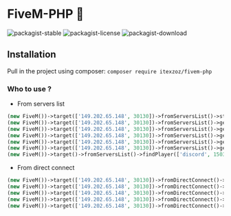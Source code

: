 # FiveM-PHP  🐌
![packagist-stable](https://badgen.net/packagist/v/itexzoz/fivem-php)
![packagist-license](https://img.shields.io/packagist/l/itexzoz/fivem-php.svg)
![packagist-download](https://badgen.net/packagist/dt/itexzoz/fivem-php)

## Installation
Pull in the project using composer:
`composer require itexzoz/fivem-php`


### Who to use ?

- From servers list 
```php
(new FiveM())->target(['149.202.65.148', 30130])->fromServersList()->status();
(new FiveM())->target(['149.202.65.148', 30130])->fromServersList()->get();
(new FiveM())->target(['149.202.65.148', 30130])->fromServersList()->getPlayers();
(new FiveM())->target(['149.202.65.148', 30130])->fromServersList()->getInfos();
(new FiveM())->target(['149.202.65.148', 30130])->fromServersList()->getResources();
(new FiveM())->target(['149.202.65.148', 30130])->fromServersList()->getRequest(); // GuzzleHttp
(new FiveM())->target()->fromServersList()->findPlayer(['discord', 150336961867939840]);
```

- From direct connect
```php
(new FiveM())->target(['149.202.65.148', 30130])->fromDirectConnect()->status();
(new FiveM())->target(['149.202.65.148', 30130])->fromDirectConnect()->get();
(new FiveM())->target(['149.202.65.148', 30130])->fromDirectConnect()->getPlayers();
(new FiveM())->target(['149.202.65.148', 30130])->fromDirectConnect()->getInfos();
(new FiveM())->target(['149.202.65.148', 30130])->fromDirectConnect()->getResources();
```

